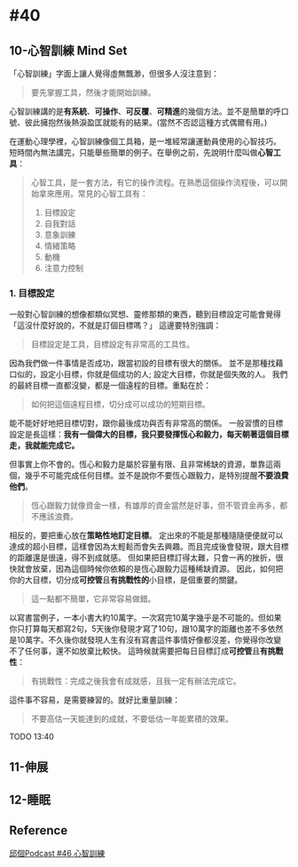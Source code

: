 # #40
## 10-心智訓練 Mind Set
「心智訓練」字面上讓人覺得虛無飄渺，但很多人沒注意到：
> 要先掌握工具，然後才能開始訓練。

心智訓練講的是**有系統**、**可操作**、**可反覆**、**可精進**的幾個方法。並不是簡單的呼口號、彼此擁抱然後熱淚盈匡就能有的結果。(當然不否認這種方式偶爾有用。)

在運動心理學裡，心智訓練像個工具箱，是一堆經常讓運動員使用的心智技巧。
短時間內無法講完，只能舉些簡單的例子。在舉例之前，先說明什麼叫做**心智工具**：

> 心智工具，是一套方法，有它的操作流程。在熟悉這個操作流程後，可以開始拿來應用。常見的心智工具有：
>
>   1. 目標設定
>   2. 自我對話
>   3. 意象訓練
>   4. 情緒策略
>   5. 動機
>   6. 注意力控制

### 1. 目標設定
一般對心智訓練的想像都類似冥想、靈修那類的東西，聽到目標設定可能會覺得「這沒什麼好說的，不就是訂個目標嗎？」
這邊要特別強調：

> 目標設定是工具，目標設定有非常高的工具性。

因為我們做一件事情是否成功，跟當初設的目標有很大的關係。
並不是那種找藉口似的，設定小目標，你就是個成功的人; 設定大目標，你就是個失敗的人。
我們的最終目標一直都沒變，都是一個遠程的目標。重點在於：

> 如何把這個遠程目標，切分成可以成功的短期目標。

能不能好好地把目標切對，跟你最後成功與否有非常高的關係。
一般習慣的目標設定是長這樣：**我有一個偉大的目標，我只要發揮恆心和毅力，每天朝著這個目標走，我就能完成它。**

但事實上你不會的。恆心和毅力是屬於容量有限、且非常稀缺的資源，單靠這兩個，幾乎不可能完成任何目標。並不是說你不要恆心跟毅力，是特別提醒**不要浪費他們**。

> 恆心跟毅力就像資金一樣，有雄厚的資金當然是好事，但不管資金再多，都不應該浪費。

相反的，要把重心放在**策略性地訂定目標**。
定出來的不能是那種隨隨便便就可以達成的超小目標，這樣會因為太輕鬆而會失去興趣。而且完成後會發現，跟大目標的距離還是很遠，得不到成就感。
但如果把目標訂得太難，只會一再的挫折，很快就會放棄，因為這個時候你依賴的是恆心跟毅力這種稀缺資源。
因此，如何把你的大目標，切分成**可控管**且**有挑戰性的**小目標，是個重要的關鍵。

> 這一點都不簡單，它非常容易做錯。

以寫書當例子，一本小書大約10萬字。一次寫完10萬字幾乎是不可能的。但如果你只打算每天都寫2句，5天後你發現才寫了10句，跟10萬字的距離也差不多依然是10萬字。不久後你就發現人生有沒有寫書這件事情好像都沒差，你覺得你改變不了任何事，還不如放棄比較快。
這時候就需要把每日目標訂成**可控管**且**有挑戰性**：

> 有挑戰性：完成之後我會有成就感，且我一定有辦法完成它。

這件事不容易，是需要練習的。就好比重量訓練：

> 不要高估一天能達到的成就，不要低估一年能累積的效果。

TODO 13:40

## 11-伸展

## 12-睡眠

## Reference
[邱個Podcast #46 心智訓練](https://www.google.com/search?client=firefox-b-d&q=%E9%82%B1%E5%80%8BPodcast+%2346+%E5%BF%83%E6%99%BA%E8%A8%93%E7%B7%B4)
